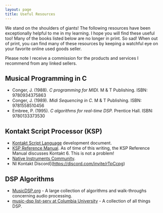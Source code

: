 ```yaml
---
layout: page
title: Useful Resources
---
```


We stand on the shoulders of giants! The following resources have been exceptionally helpful to me in my learning. I hope you will find these useful too! Many of the books listed below are no longer in print. So sad! When out of print, you can find many of these resources by keeping a watchful eye on your favorite online used goods seller.

<p class="message">
  Please note I receive a commission for the products and services I recommend from any linked sellers.
</p>

## Musical Programming in C
* Conger, J. (1988). *C programming for MIDI.* M &amp; T Publishing. ISBN: 9780934375863
* Conger, J. (1989). *Midi Sequencing in C.* M &amp; T Publishing. ISBN: 9781558510456
* Embree, P. (1995). *C algorithms for real-time DSP.* Prentice Hall. ISBN: 9780133373530

## Kontakt Script Processor (KSP)
* [Kontakt Script Language](https://www.native-instruments.com/forum/attachments/kontakt-script-language-pdf.86897/) development document.
* [KSP Reference Manual](https://www.native-instruments.com/fileadmin/ni_media/downloads/manuals/kontakt/KONTAKT_602_KSP_Reference_Manual.pdf). As of time of this writing, the KSP Reference Manual discusses Kontakt 6. This is not a problem!
* [Native Instruments Community](https://www.native-instruments.com/en/community/).
* NI Kontakt Discord](https://discord.com/invite/rTpCcpg)

## DSP Algorithms
* [MusicDSP.org](https://MusicDSP.org) - A large collection of algorithms and walk-throughs concerning audio processing.
* [music-dsp list-serv at Columbia University](http://sites.music.columbia.edu/cmc/music-dsp/) - A collection of all things DSP.
